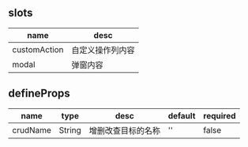 ## slots

| name | desc |
| ---- | ---- |
| customAction | 自定义操作列内容 |
| modal | 弹窗内容 |

## defineProps

| name | type | desc | default | required |
| ---- | ---- | ---- | ------- | -------- |
| crudName | String | 增删改查目标的名称 | '' | false |
